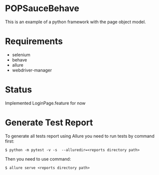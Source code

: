 # POPSauceBehave

This is an example of a python framework with the page object model.

# Requirements
- selenium 
- behave
- allure
- webdriver-manager

# Status
Implemented LoginPage.feature for now

# Generate Test Report
To generate all tests report using Allure you need to run tests by command first:
```
$ python -m pytest -v -s  --alluredir=<reports directory path>
```
Then you need to use command:
```
$ allure serve <reports directory path>
```
